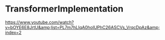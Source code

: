 # TransformerImplementation
https://www.youtube.com/watch?v=bOYE6E8JrtU&amp;list=PL7m7hLIqA0hoIUPhC26ASCVs_VrqcDpAz&amp;index=2
